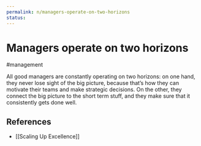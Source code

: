 ```yaml
---
permalink: n/managers-operate-on-two-horizons
status: 
---
```

# Managers operate on two horizons

#management

All good managers are constantly operating on two horizons: on one hand, they never lose sight of the big picture, because that’s how they can motivate their teams and make strategic decisions. On the other, they connect the big picture to the short term stuff, and they make sure that it consistently gets done well.

## References

- [[Scaling Up Excellence]]
